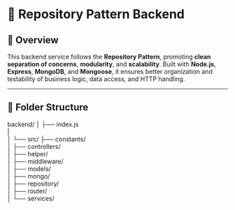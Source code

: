 # 🧰 Repository Pattern Backend

## 📖 Overview

This backend service follows the **Repository Pattern**, promoting **clean separation of concerns**, **modularity**, and **scalability**. Built with **Node.js**, **Express**, **MongoDB**, and **Mongoose**, it ensures better organization and testability of business logic, data access, and HTTP handling.

---

## 📁 Folder Structure

backend/
│
├── index.js               
|           
│
└── src/
    ├── constants/      
    │
    ├── controllers/     
    │
    ├── helper/          
    │
    ├── middleware/      
    │
    ├── models/          
    │
    ├── mongo/           
    │
    ├── repository/      
    │
    ├── router/          
    │
    └── services/        
